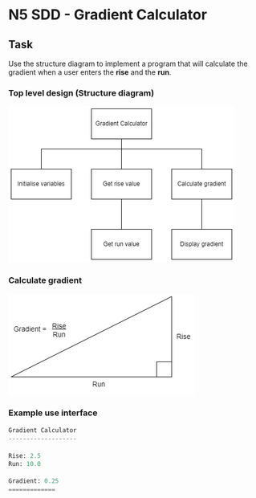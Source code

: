 # N5 SDD - Gradient Calculator


## Task

Use the structure diagram to implement a program that will calculate the gradient when a user enters the __rise__ and the __run__.


### Top level design (Structure diagram)

![Structure diagram](assets/sd1.png)


### Calculate gradient

![Gradient calculation](assets/diagram.png)


### Example use interface

``` python
Gradient Calculator
-------------------

Rise: 2.5
Run: 10.0

Gradient: 0.25
=============
```
